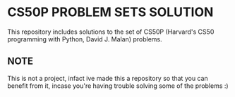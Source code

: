 # CS50P PROBLEM SETS SOLUTION
This repository includes solutions to the set of CS50P (Harvard's CS50 programming with Python, David J. Malan) problems.
## NOTE
This is not a project, infact ive made this a repository so that you can benefit from it, incase you're having trouble solving some of the problems :)
